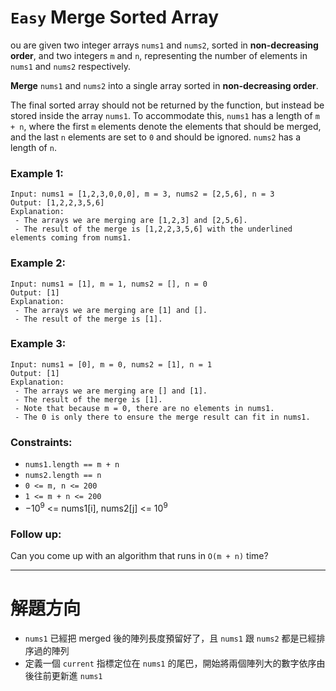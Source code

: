 # `Easy` Merge Sorted Array

ou are given two integer arrays `nums1` and `nums2`, sorted in **non-decreasing order**, and two integers `m` and `n`, representing the number of elements in `nums1` and `nums2` respectively.

**Merge** `nums1` and `nums2` into a single array sorted in **non-decreasing order**.

The final sorted array should not be returned by the function, but instead be stored inside the array `nums1`. To accommodate this, `nums1` has a length of `m + n`, where the first `m` elements denote the elements that should be merged, and the last `n` elements are set to `0` and should be ignored. `nums2` has a length of `n`.

### Example 1:

```
Input: nums1 = [1,2,3,0,0,0], m = 3, nums2 = [2,5,6], n = 3
Output: [1,2,2,3,5,6]
Explanation: 
 - The arrays we are merging are [1,2,3] and [2,5,6].
 - The result of the merge is [1,2,2,3,5,6] with the underlined elements coming from nums1.
```

### Example 2:

```
Input: nums1 = [1], m = 1, nums2 = [], n = 0
Output: [1]
Explanation: 
 - The arrays we are merging are [1] and [].
 - The result of the merge is [1].
```

### Example 3:

```
Input: nums1 = [0], m = 0, nums2 = [1], n = 1
Output: [1]
Explanation: 
 - The arrays we are merging are [] and [1].
 - The result of the merge is [1].
 - Note that because m = 0, there are no elements in nums1. 
 - The 0 is only there to ensure the merge result can fit in nums1.
```

### Constraints:

- `nums1.length == m + n`
- `nums2.length == n`
- `0 <= m, n <= 200`
- `1 <= m + n <= 200`
- $-10^9$ <= nums1[i], nums2[j] <= $10^9$
 
### Follow up: 

Can you come up with an algorithm that runs in `O(m + n)` time?

---

# 解題方向

- `nums1` 已經把 merged 後的陣列長度預留好了，且 `nums1` 跟 `nums2` 都是已經排序過的陣列
- 定義一個 `current` 指標定位在 `nums1` 的尾巴，開始將兩個陣列大的數字依序由後往前更新進 `nums1`
